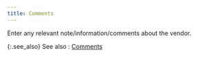 ```yaml
---
title: Comments
---
```



Enter any relevant note/information/comments about the vendor.


{:.see_also}
See also
: [Comments](JavaScript:RelatedTopics1.Click())<!--Metadata type="DesignerControl" startspan
<object CLASSID="clsid:ADB880A6-D8FF-11CF-9377-00AA003B7A11"
	ID=RelatedTopics1
	TYPE="application/x-oleobject">
</object>-->

<object classid="clsid:ADB880A6-D8FF-11CF-9377-00AA003B7A11" id="RelatedTopics1" type="application/x-oleobject"> 
 <param name="Command" value="Related Topics">
<param name="Window" value="second">
<param name="Item1" value="Comments;{{site.mv_chm}}/vendor-details/miscellaneous-information/comments_miscellaneous_information.html">
</object><!--Metadata type="DesignerControl" endspan-->
